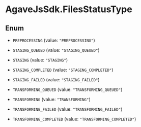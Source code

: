 # AgaveJsSdk.FilesStatusType

## Enum


* `PREPROCESSING` (value: `"PREPROCESSING"`)

* `STAGING_QUEUED` (value: `"STAGING_QUEUED"`)

* `STAGING` (value: `"STAGING"`)

* `STAGING_COMPLETED` (value: `"STAGING_COMPLETED"`)

* `STAGING_FAILED` (value: `"STAGING_FAILED"`)

* `TRANSFORMING_QUEUED` (value: `"TRANSFORMING_QUEUED"`)

* `TRANSFORMING` (value: `"TRANSFORMING"`)

* `TRANSFORMING_FAILED` (value: `"TRANSFORMING_FAILED"`)

* `TRANSFORMING_COMPLETED` (value: `"TRANSFORMING_COMPLETED"`)


